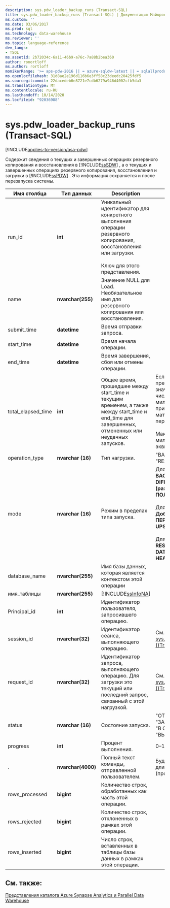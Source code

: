 ```yaml
---
description: sys.pdw_loader_backup_runs (Transact-SQL)
title: sys.pdw_loader_backup_runs (Transact-SQL) | Документация Майкрософт
ms.custom: ''
ms.date: 03/06/2017
ms.prod: sql
ms.technology: data-warehouse
ms.reviewer: ''
ms.topic: language-reference
dev_langs:
- TSQL
ms.assetid: 2b72034c-6a11-46b9-a76c-7a88b2bea360
author: ronortloff
ms.author: rortloff
monikerRange: '>= aps-pdw-2016 || = azure-sqldw-latest || = sqlallproducts-allversions'
ms.openlocfilehash: 31d8ae2e196d116b6e3ff58c23deedc20425fdf5
ms.sourcegitcommit: 22dacedeb6e8721e7cdb6279a946d4002cfb5da3
ms.translationtype: MT
ms.contentlocale: ru-RU
ms.lasthandoff: 10/14/2020
ms.locfileid: "92036988"
---
```

# <a name="syspdw_loader_backup_runs-transact-sql"></a>sys.pdw_loader_backup_runs (Transact-SQL)
[!INCLUDE[applies-to-version/asa-pdw](../../includes/applies-to-version/asa-pdw.md)]

  Содержит сведения о текущих и завершенных операциях резервного копирования и восстановления в [!INCLUDE[ssSDW](../../includes/sssdw-md.md)] , а о текущих и завершенных операциях резервного копирования, восстановления и загрузки в [!INCLUDE[ssPDW](../../includes/sspdw-md.md)] . Эта информация сохраняется и после перезапуска системы.  
  
|Имя столбца|Тип данных|Description|Диапазон|  
|-----------------|---------------|-----------------|-----------|  
|run_id|**int**|Уникальный идентификатор для конкретного выполнения операции резервного копирования, восстановления или загрузки.<br /><br /> Ключ для этого представления.||  
|name|**nvarchar(255)**|Значение NULL для Load. Необязательное имя для резервного копирования или восстановления.||  
|submit_time|**datetime**|Время отправки запроса.||  
|start_time|**datetime**|Время начала операции.||  
|end_time|**datetime**|Время завершения, сбоя или отмены операции.||  
|total_elapsed_time|**int**|Общее время, прошедшее между start_time и текущим временем, а также между start_time и end_time для завершенных, отмененных или неудачных запусков.|Если total_elapsed_time превышает максимальное значение для целого числа (24,8 дней в миллисекундах), это приведет к сбою материализации из-за переполнения.<br /><br /> Максимальное значение в миллисекундах эквивалентно 24,8 дням.|  
|operation_type|**nvarchar (16)**|Тип нагрузки.|"BACKUP", "LOAD", "RESTORE"|  
|mode|**nvarchar (16)**|Режим в пределах типа запуска.|Для operation_type = **BACKUP**<br />**DIFFERENTIAL (разностная)**<br />**ПОЛНОЕ**<br /><br /> Для operation_type = **Load**<br />**Добавление**<br />**ПЕРЕЗАГРУЗИТЬ**<br />**UPSERT**<br /><br /> Для operation_type = **RESTORE**<br />**DATABASE**<br />**HEADER_ONLY**|  
|database_name|**nvarchar(255)**|Имя базы данных, которая является контекстом этой операции||  
|имя_таблицы|**nvarchar(255)**|[!INCLUDE[ssInfoNA](../../includes/ssinfona-md.md)]||  
|Principal_id|**int**|Идентификатор пользователя, запросившего операцию.||  
|session_id|**nvarchar(32)**|Идентификатор сеанса, выполняющего операцию.|См. session_id в [sys.dm_pdw_exec_sessions &#40;&#41;Transact-SQL ](../../relational-databases/system-dynamic-management-views/sys-dm-pdw-exec-sessions-transact-sql.md).|  
|request_id|**nvarchar(32)**|Идентификатор запроса, выполняющего операцию. Для загрузки это текущий или последний запрос, связанный с этой нагрузкой.|См. request_id в [sys.dm_pdw_exec_requests &#40;&#41;Transact-SQL ](../../relational-databases/system-dynamic-management-views/sys-dm-pdw-exec-requests-transact-sql.md).|  
|status|**nvarchar (16)**|Состояние запуска.|"ОТМЕНЕНО", "ЗАВЕРШЕНО", "СБОЙ", "В ОЧЕРЕДИ", "ВЫПОЛНЯЕТСЯ"|  
|progress|**int**|Процент выполнения.|0–100|  
|.|**nvarchar(4000)**|Полный текст команды, отправленной пользователем.|Будет обрезано, если длиннее 4000 символов (пробелов).|  
|rows_processed|**bigint**|Количество строк, обработанных как часть этой операции.||  
|rows_rejected|**bigint**|Количество строк, отклоненных в рамках этой операции.||  
|rows_inserted|**bigint**|Число строк, вставленных в таблицы базы данных в рамках этой операции.||  
  
## <a name="see-also"></a>См. также:  
 [Представления каталога Azure Synapse Analytics и Parallel Data Warehouse](../../relational-databases/system-catalog-views/sql-data-warehouse-and-parallel-data-warehouse-catalog-views.md)  
  
  
